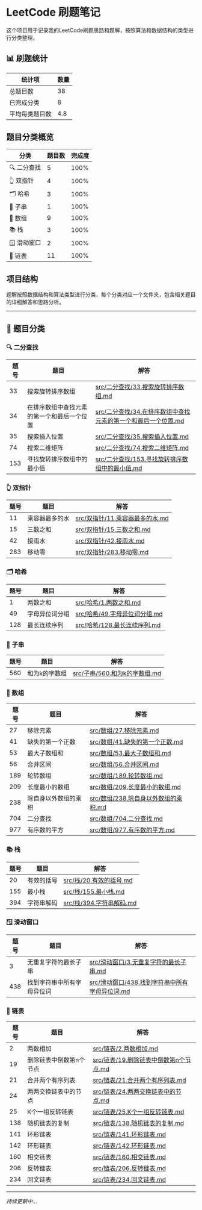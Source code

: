# LeetCode 刷题笔记

这个项目用于记录我的LeetCode刷题思路和题解，按照算法和数据结构的类型进行分类整理。

## 📊 刷题统计

| 统计项 | 数量 |
|--------|------|
| 总题目数 | 38 |
| 已完成分类 | 8 |
| 平均每类题目数 | 4.8 |

## 题目分类概览

| 分类 | 题目数 | 完成度 |
|------|--------|--------|
| 🔍 二分查找 | 5 | 100% |
| 👆 双指针 | 4 | 100% |
| 🗂️ 哈希 | 3 | 100% |
| 👦 子串 | 1 | 100% |
| 🔢 数组 | 9 | 100% |
| 📚 栈 | 3 | 100% |
| 🪟 滑动窗口 | 2 | 100% |
| 🔗 链表 | 11 | 100% |


## 项目结构

题解按照数据结构和算法类型进行分类，每个分类对应一个文件夹，包含相关题目的详细解答和思路分析。

---

## 📂 题目分类

### 🔍 二分查找

| 题号 | 题目 | 解答 |
|------|------|------|
| 33 | 搜索旋转排序数组 | [src/二分查找/33.搜索旋转排序数组.md](src/二分查找/33.搜索旋转排序数组.md) |
| 34 | 在排序数组中查找元素的第一个和最后一个位置 | [src/二分查找/34.在排序数组中查找元素的第一个和最后一个位置.md](src/二分查找/34.在排序数组中查找元素的第一个和最后一个位置.md) |
| 35 | 搜索插入位置 | [src/二分查找/35.搜索插入位置.md](src/二分查找/35.搜索插入位置.md) |
| 74 | 搜索二维矩阵 | [src/二分查找/74.搜索二维矩阵.md](src/二分查找/74.搜索二维矩阵.md) |
| 153 | 寻找旋转排序数组中的最小值 | [src/二分查找/153.寻找旋转排序数组中的最小值.md](src/二分查找/153.寻找旋转排序数组中的最小值.md) |

### 👆 双指针

| 题号 | 题目 | 解答 |
|------|------|------|
| 11 | 乘容器最多的水 | [src/双指针/11.乘容器最多的水.md](src/双指针/11.乘容器最多的水.md) |
| 15 | 三数之和 | [src/双指针/15.三数之和.md](src/双指针/15.三数之和.md) |
| 42 | 接雨水 | [src/双指针/42.接雨水.md](src/双指针/42.接雨水.md) |
| 283 | 移动零 | [src/双指针/283.移动零.md](src/双指针/283.移动零.md) |

### 🗂️ 哈希

| 题号 | 题目 | 解答 |
|------|------|------|
| 1 | 两数之和 | [src/哈希/1.两数之和.md](src/哈希/1.两数之和.md) |
| 49 | 字母异位词分组 | [src/哈希/49.字母异位词分组.md](src/哈希/49.字母异位词分组.md) |
| 128 | 最长连续序列 | [src/哈希/128.最长连续序列.md](src/哈希/128.最长连续序列.md) |

### 👦 子串

| 题号 | 题目 | 解答 |
|------|------|------|
| 560 | 和为k的字数组 | [src/子串/560.和为k的字数组.md](src/子串/560.和为k的字数组.md) |

### 🔢 数组

| 题号 | 题目 | 解答 |
|------|------|------|
| 27 | 移除元素 | [src/数组/27.移除元素.md](src/数组/27.移除元素.md) |
| 41 | 缺失的第一个正数 | [src/数组/41.缺失的第一个正数.md](src/数组/41.缺失的第一个正数.md) |
| 53 | 最大子数组和 | [src/数组/53.最大子数组和.md](src/数组/53.最大子数组和.md) |
| 56 | 合并区间 | [src/数组/56.合并区间.md](src/数组/56.合并区间.md) |
| 189 | 轮转数组 | [src/数组/189.轮转数组.md](src/数组/189.轮转数组.md) |
| 209 | 长度最小的数组 | [src/数组/209.长度最小的数组.md](src/数组/209.长度最小的数组.md) |
| 238 | 除自身以外数组的乘积 | [src/数组/238.除自身以外数组的乘积.md](src/数组/238.除自身以外数组的乘积.md) |
| 704 | 二分查找 | [src/数组/704.二分查找.md](src/数组/704.二分查找.md) |
| 977 | 有序数的平方 | [src/数组/977.有序数的平方.md](src/数组/977.有序数的平方.md) |

### 📚 栈

| 题号 | 题目 | 解答 |
|------|------|------|
| 20 | 有效的括号 | [src/栈/20.有效的括号.md](src/栈/20.有效的括号.md) |
| 155 | 最小栈 | [src/栈/155.最小栈.md](src/栈/155.最小栈.md) |
| 394 | 字符串解码 | [src/栈/394.字符串解码.md](src/栈/394.字符串解码.md) |

### 🪟 滑动窗口

| 题号 | 题目 | 解答 |
|------|------|------|
| 3 | 无重复字符的最长子串 | [src/滑动窗口/3.无重复字符的最长子串.md](src/滑动窗口/3.无重复字符的最长子串.md) |
| 438 | 找到字符串中所有字母异位词 | [src/滑动窗口/438.找到字符串中所有字母异位词.md](src/滑动窗口/438.找到字符串中所有字母异位词.md) |

### 🔗 链表

| 题号 | 题目 | 解答 |
|------|------|------|
| 2 | 两数相加 | [src/链表/2.两数相加.md](src/链表/2.两数相加.md) |
| 19 | 删除链表中倒数第n个节点 | [src/链表/19.删除链表中倒数第n个节点.md](src/链表/19.删除链表中倒数第n个节点.md) |
| 21 | 合并两个有序列表 | [src/链表/21.合并两个有序列表.md](src/链表/21.合并两个有序列表.md) |
| 24 | 两两交换链表中的节点 | [src/链表/24.两两交换链表中的节点.md](src/链表/24.两两交换链表中的节点.md) |
| 25 | K个一组反转链表 | [src/链表/25.K个一组反转链表.md](src/链表/25.K个一组反转链表.md) |
| 138 | 随机链表的复制 | [src/链表/138.随机链表的复制.md](src/链表/138.随机链表的复制.md) |
| 141 | 环形链表 | [src/链表/141.环形链表.md](src/链表/141.环形链表.md) |
| 142 | 环形链表 | [src/链表/142.环形链表.md](src/链表/142.环形链表.md) |
| 160 | 相交链表 | [src/链表/160.相交链表.md](src/链表/160.相交链表.md) |
| 206 | 反转链表 | [src/链表/206.反转链表.md](src/链表/206.反转链表.md) |
| 234 | 回文链表 | [src/链表/234.回文链表.md](src/链表/234.回文链表.md) |

---

*持续更新中...*